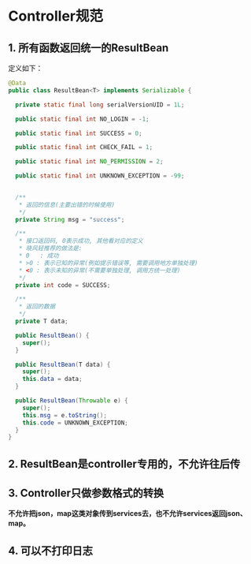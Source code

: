 # Controller规范

## 1. **所有函数返回统一的ResultBean**

定义如下：

```java
@Data
public class ResultBean<T> implements Serializable {

  private static final long serialVersionUID = 1L;

  public static final int NO_LOGIN = -1;

  public static final int SUCCESS = 0;

  public static final int CHECK_FAIL = 1;

  public static final int NO_PERMISSION = 2;

  public static final int UNKNOWN_EXCEPTION = -99;
  

  /**
   * 返回的信息(主要出错的时候使用)
   */
  private String msg = "success";

  /**
   * 接口返回码, 0表示成功, 其他看对应的定义
   * 晓风轻推荐的做法是: 
   * 0   : 成功
   * >0 : 表示已知的异常(例如提示错误等, 需要调用地方单独处理) 
   * <0 : 表示未知的异常(不需要单独处理, 调用方统一处理)
   */
  private int code = SUCCESS;

  /**
   * 返回的数据
   */
  private T data;

  public ResultBean() {
    super();
  }

  public ResultBean(T data) {
    super();
    this.data = data;
  }

  public ResultBean(Throwable e) {
    super();
    this.msg = e.toString();
    this.code = UNKNOWN_EXCEPTION;
  }
}
```

## **2. ResultBean是controller专用的，不允许往后传**

## **3. Controller只做参数格式的转换**

**不允许把json，map这类对象传到services去，也不允许services返回json、map。**

## 4. 可以不**打印日志**



